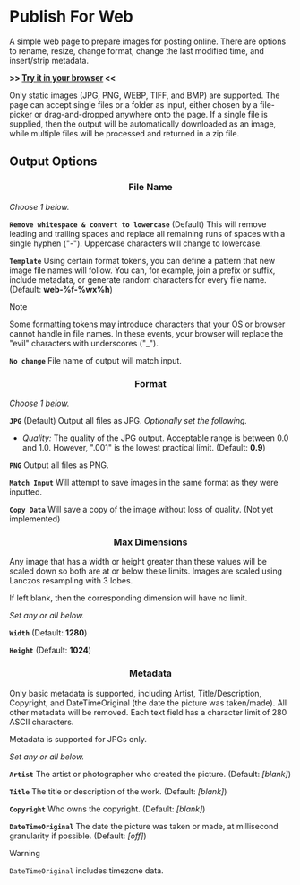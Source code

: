 # Publish For Web

A simple web page to prepare images for posting online. There are options to rename, resize, change format, change the last modified time, and insert/strip metadata.

**>> [Try it in your browser](https://joetache4.github.io/Publish-For-Web/) <<**

Only static images (JPG, PNG, WEBP, TIFF, and BMP) are supported. The page can accept single files or a folder as input, either chosen by a file-picker or drag-and-dropped anywhere onto the page. If a single file is supplied, then the output will be automatically downloaded as an image, while multiple files will be processed and returned in a zip file.

## Output Options

<div align="center">
<h3>File Name</h3>
</div>

*Choose 1 below.*

**`Remove whitespace & convert to lowercase`** (Default) This will remove leading and trailing spaces and replace all remaining runs of spaces with a single hyphen ("-"). Uppercase characters will change to lowercase.

**`Template`** Using certain format tokens, you can define a pattern that new image file names will follow. You can, for example, join a prefix or suffix, include metadata, or generate random characters for every file name. (Default: **web-%f-%wx%h**)

> [!NOTE]
> Some formatting tokens may introduce characters that your OS or browser cannot handle in file names. In these events, your browser will replace the "evil" characters with underscores ("_").

**`No change`** File name of output will match input.

<div align="center">
<h3>Format</h3>
</div>

*Choose 1 below.*

**`JPG`** (Default) Output all files as JPG. *Optionally set the following.*

- *Quality:* The quality of the JPG output. Acceptable range is between 0.0 and 1.0. However, ".001" is the lowest practical limit. (Default: **0.9**)

**`PNG`** Output all files as PNG.

**`Match Input`** Will attempt to save images in the same format as they were inputted.

**`Copy Data`** Will save a copy of the image without loss of quality. (Not yet implemented)

<div align="center">
<h3>Max Dimensions</h3>
</div>

Any image that has a width or height greater than these values will be scaled down so both are at or below these limits. Images are scaled using Lanczos resampling with 3 lobes.

If left blank, then the corresponding dimension will have no limit.

*Set any or all below.*

**`Width`** (Default: **1280**)

**`Height`** (Default: **1024**)

<div align="center">
<h3>Metadata</h3>
</div>

Only basic metadata is supported, including Artist, Title/Description, Copyright, and DateTimeOriginal (the date the picture was taken/made). All other metadata will be removed. Each text field has a character limit of 280 ASCII characters.

Metadata is supported for JPGs only.

*Set any or all below.*

**`Artist`** The artist or photographer who created the picture. (Default: *[blank]*)

**`Title`** The title or description of the work. (Default: *[blank]*)

**`Copyright`** Who owns the copyright. (Default: *[blank]*)

**`DateTimeOriginal`** The date the picture was taken or made, at millisecond granularity if possible. (Default: *[off]*)

> [!WARNING]
> `DateTimeOriginal` includes timezone data.
